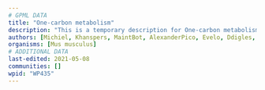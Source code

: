 ```yaml
---
# GPML DATA
title: "One-carbon metabolism"
description: "This is a temporary description for One-carbon metabolism"
authors: [Michiel, Khanspers, MaintBot, AlexanderPico, Evelo, Ddigles, Mkutmon, Egonw, Fehrhart, Eweitz]
organisms: [Mus musculus]
# ADDITIONAL DATA
last-edited: 2021-05-08
communities: []
wpid: "WP435"
---
```

